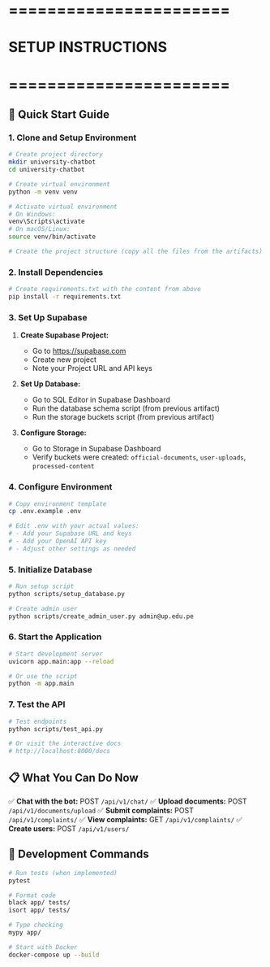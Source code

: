 # =======================
# SETUP INSTRUCTIONS
# =======================

## 🚀 Quick Start Guide

### 1. Clone and Setup Environment

```bash
# Create project directory
mkdir university-chatbot
cd university-chatbot

# Create virtual environment
python -m venv venv

# Activate virtual environment
# On Windows:
venv\Scripts\activate
# On macOS/Linux:
source venv/bin/activate

# Create the project structure (copy all the files from the artifacts)
```

### 2. Install Dependencies

```bash
# Create requirements.txt with the content from above
pip install -r requirements.txt
```

### 3. Set Up Supabase

1. **Create Supabase Project:**
   - Go to https://supabase.com
   - Create new project
   - Note your Project URL and API keys

2. **Set Up Database:**
   - Go to SQL Editor in Supabase Dashboard
   - Run the database schema script (from previous artifact)
   - Run the storage buckets script (from previous artifact)

3. **Configure Storage:**
   - Go to Storage in Supabase Dashboard
   - Verify buckets were created: `official-documents`, `user-uploads`, `processed-content`

### 4. Configure Environment

```bash
# Copy environment template
cp .env.example .env

# Edit .env with your actual values:
# - Add your Supabase URL and keys
# - Add your OpenAI API key
# - Adjust other settings as needed
```

### 5. Initialize Database

```bash
# Run setup script
python scripts/setup_database.py

# Create admin user
python scripts/create_admin_user.py admin@up.edu.pe
```

### 6. Start the Application

```bash
# Start development server
uvicorn app.main:app --reload

# Or use the script
python -m app.main
```

### 7. Test the API

```bash
# Test endpoints
python scripts/test_api.py

# Or visit the interactive docs
# http://localhost:8000/docs
```

## 📋 What You Can Do Now

✅ **Chat with the bot:** POST `/api/v1/chat/`
✅ **Upload documents:** POST `/api/v1/documents/upload`
✅ **Submit complaints:** POST `/api/v1/complaints/`
✅ **View complaints:** GET `/api/v1/complaints/`
✅ **Create users:** POST `/api/v1/users/`

## 🔧 Development Commands

```bash
# Run tests (when implemented)
pytest

# Format code
black app/ tests/
isort app/ tests/

# Type checking
mypy app/

# Start with Docker
docker-compose up --build
```
